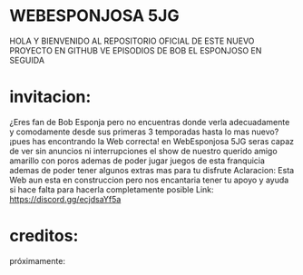 # WEBESPONJOSA 5JG 

HOLA Y BIENVENIDO AL REPOSITORIO OFICIAL DE ESTE NUEVO PROYECTO EN GITHUB VE EPISODIOS DE BOB EL ESPONJOSO EN SEGUIDA 

# invitacion:


¿Eres fan de Bob Esponja pero no encuentras donde verla adecuadamente y comodamente desde sus primeras 3 temporadas hasta lo mas nuevo? ¡pues has encontrando la Web correcta!
en WebEsponjosa 5JG seras capaz de ver sin anuncios ni interrupciones el show de nuestro querido amigo amarillo con poros ademas de poder jugar juegos de esta franquicia ademas de poder tener algunos extras mas para tu disfrute 
Aclaracion: Esta Web aun esta en construccion pero nos encantaria tener tu apoyo y ayuda si hace falta para hacerla completamente posible
Link: https://discord.gg/ecjdsaYf5a


# creditos:

próximamente:
